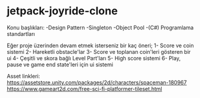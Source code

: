 # jetpack-joyride-clone

Konu başlıkları:
-Design Pattern
-Singleton
-Object Pool
-(C#) Programlama standartları

Eğer proje üzerinden devam etmek isterseniz bir kaç öneri;
1- Score ve coin sistemi
2- Hareketli obstacle'lar
3- Score ve toplanan coin'leri gösteren bir ui
4- Çeşitli ve skora bağlı Level Part'ları
5- High score sistemi
6- Play, pause ve game end state'leri için ui sistemi

Asset linkleri:
https://assetstore.unity.com/packages/2d/characters/spaceman-180967
https://www.gameart2d.com/free-sci-fi-platformer-tileset.html
